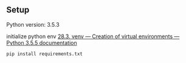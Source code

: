 ## Setup
Python version: 3.5.3

initialize python env
[28.3. venv — Creation of virtual environments — Python 3.5.5 documentation](https://docs.python.org/3.5/library/venv.html?highlight=virtualenv)

```bash
pip install requirements.txt
```